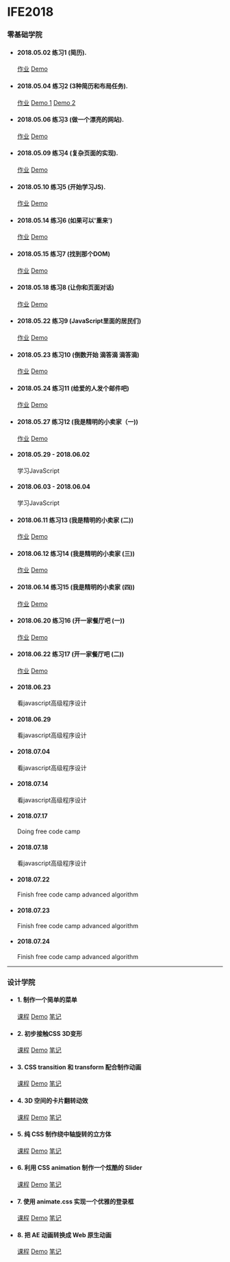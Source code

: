 # IFE2018

### 零基础学院

* #### 2018.05.02 练习1 (简历). 

    <a href="//ife.baidu.com/course/detail/id/28">作业</a> <a href="//nanjiang327.github.io/IFE2018/day1/index.html">Demo<a/>


* #### 2018.05.04 练习2 (3种简历和布局任务).

    <a href="//ife.baidu.com/course/detail/id/40">作业</a> <a href="//nanjiang327.github.io/IFE2018/day2/exe1/index.html">Demo 1<a/> <a href="//nanjiang327.github.io/IFE2018/day2/exe2/index.html">Demo 2<a/>


* #### 2018.05.06 练习3 (做一个漂亮的网站).

    <a href="//ife.baidu.com/course/detail/id/43">作业</a>  <a href="//nanjiang327.github.io/IFE2018/day3/index.html">Demo<a/>
 

* #### 2018.05.09 练习4 (复杂页面的实现).

    <a href="//ife.baidu.com/course/detail/id/44">作业</a>  <a href="//nanjiang327.github.io/IFE2018/day4/index.html">Demo<a/>


* #### 2018.05.10 练习5 (开始学习JS).

    <a href="//ife.baidu.com/course/detail/id/45">作业</a> <a href="//nanjiang327.github.io/IFE2018/day1/index.html">Demo<a/>
    
* #### 2018.05.14 练习6 (如果可以'重来')

    <a href="//ife.baidu.com/course/detail/id/46">作业</a> <a href="//nanjiang327.github.io/IFE2018/day%2017%20-%2018/index.html">Demo<a/>
    
 
* #### 2018.05.15 练习7 (找到那个DOM)

    <a href="//ife.baidu.com/course/detail/id/47">作业</a> <a href="//nanjiang327.github.io/IFE2018/day19/index.html">Demo<a/>

* #### 2018.05.18 练习8 (让你和页面对话)

    <a href="//ife.baidu.com/course/detail/id/49">作业</a> <a href="https://nanjiang327.github.io/IFE2018/day20%20-%2021/index.html">Demo<a/>

* #### 2018.05.22 练习9 (JavaScript里面的居民们)

    <a href="//ife.baidu.com/course/detail/id/50">作业</a> <a href="https://nanjiang327.github.io/IFE2018/day%2022%20-%2024/index.html">Demo<a/>
    
* #### 2018.05.23 练习10 (倒数开始 滴答滴 滴答滴)

    <a href="//ife.baidu.com/course/detail/id/51">作业</a> <a href="https://nanjiang327.github.io/IFE2018/day%2025%20-%2027/index.html">Demo<a/>
    
* #### 2018.05.24 练习11 (给爱的人发个邮件吧)

    <a href="//ife.baidu.com/course/detail/id/52">作业</a> <a href="https://nanjiang327.github.io/IFE2018/day%2028%20-%2030/index.html">Demo<a/>

* #### 2018.05.27 练习12 (我是精明的小卖家（一))

    <a href="//ife.baidu.com/course/detail/id/53">作业</a> <a href="https://nanjiang327.github.io/IFE2018/day%2031%20-%2033/index.html">Demo<a/>
    
* #### 2018.05.29 - 2018.06.02
    学习JavaScript
    
* #### 2018.06.03 - 2018.06.04
    学习JavaScript

* #### 2018.06.11  练习13 (我是精明的小卖家 (二))
    <a href="//ife.baidu.com/course/detail/id/55">作业</a> <a href="https://nanjiang327.github.io/IFE2018/day%2034%20-%2036/index.html">Demo<a/>

* #### 2018.06.12  练习14 (我是精明的小卖家 (三))
    <a href="//ife.baidu.com/course/detail/id/56">作业</a> <a href="https://nanjiang327.github.io/IFE2018/day%2031%20-%2033/index.html">Demo<a/>

* #### 2018.06.14  练习15 (我是精明的小卖家 (四))
    <a href="//ife.baidu.com/course/detail/id/57">作业</a> <a href="https://nanjiang327.github.io/IFE2018/day%2031%20-%2033/index.html">Demo<a/>

* #### 2018.06.20  练习16 (开一家餐厅吧 (一))
    <a href="//ife.baidu.com/course/detail/id/58">作业</a> <a href="https://nanjiang327.github.io/IFE2018/day%2042%20-%2043/index.html">Demo<a/>

* #### 2018.06.22  练习17 (开一家餐厅吧 (二))
    <a href="//ife.baidu.com/course/detail/id/59">作业</a> <a href="https://nanjiang327.github.io/IFE2018/day%2042%20-%2043/index.html">Demo<a/>

* #### 2018.06.23
    看javascript高级程序设计

* #### 2018.06.29
    看javascript高级程序设计

* #### 2018.07.04
    看javascript高级程序设计
    
* #### 2018.07.14
    看javascript高级程序设计
    
* #### 2018.07.17
    Doing free code camp
        
* #### 2018.07.18
    看javascript高级程序设计
 
* #### 2018.07.22
    Finish free code camp advanced algorithm
    
* #### 2018.07.23
    Finish free code camp advanced algorithm
    
* #### 2018.07.24
    Finish free code camp advanced algorithm    
---

### 设计学院

* #### 1. 制作一个简单的菜单

   <a href="http://ife.baidu.com/course/detail/id/28">课程</a> <a href="https://nanjiang327.github.io/IFE2018/Learn%20CSS/No.1%20-%20%E5%88%B6%E4%BD%9C%E4%B8%80%E4%B8%AA%E7%AE%80%E5%8D%95%E7%9A%84%E8%8F%9C%E5%8D%95%E5%8A%A8%E7%94%BB%E6%95%88%E6%9E%9C/">Demo</a> <a href="">笔记</a>
   
* #### 2. 初步接触CSS 3D变形

   <a href="http://ife.baidu.com/course/detail/id/29">课程</a> <a href="https://nanjiang327.github.io/IFE2018/Learn%20CSS/No.2%20-%20%E5%88%9D%E6%AD%A5%E6%8E%A5%E8%A7%A6%20CSS%202D%20%E5%8F%98%E5%BD%A2/">Demo</a> <a href="">笔记</a>

* #### 3. CSS transition 和 transform 配合制作动画

   <a href="http://ife.baidu.com/course/detail/id/30">课程</a> <a href="https://nanjiang327.github.io/IFE2018/Learn%20CSS/No.3%20-%20CSS%20transition%20%E5%92%8C%20transform%20%E9%85%8D%E5%90%88%E5%88%B6%E4%BD%9C%E5%8A%A8%E7%94%BB/">Demo</a> <a href="">笔记</a>

* #### 4. 3D 空间的卡片翻转动效
   <a href="http://ife.baidu.com/course/detail/id/30">课程</a> <a href="https://nanjiang327.github.io/IFE2018/Learn%20CSS/No.4%20-%203D%20%E7%A9%BA%E9%97%B4%E7%9A%84%E5%8D%A1%E7%89%87%E7%BF%BB%E8%BD%AC%E7%89%B9%E6%95%88/">Demo</a> <a href="">笔记</a>

* #### 5. 纯 CSS 制作绕中轴旋转的立方体

   <a href="http://ife.baidu.com/course/detail/id/30">课程</a> <a href="https://nanjiang327.github.io/IFE2018/Learn%20CSS/No.5%20-%20%E7%BA%AFCSS%E5%88%B6%E4%BD%9C%E7%BB%95%E4%B8%AD%E8%BD%B4%E6%97%8B%E8%BD%AC%E7%9A%84%E7%AB%8B%E6%96%B9%E4%BD%93/">Demo</a> <a href="">笔记</a>

* #### 6. 利用 CSS animation 制作一个炫酷的 Slider

   <a href="http://ife.baidu.com/course/detail/id/30">课程</a> <a href="https://nanjiang327.github.io/IFE2018/Learn%20CSS/No.6%20-%20%E5%88%A9%E7%94%A8%20CSS%20animation%20%E5%88%B6%E4%BD%9Cslider/">Demo</a> <a href="">笔记</a>

* #### 7. 使用 animate.css 实现一个优雅的登录框

   <a href="http://ife.baidu.com/course/detail/id/30">课程</a> <a href="https://nanjiang327.github.io/IFE2018/Learn%20CSS/No.7%20-%20%E4%BD%BF%E7%94%A8%20animate.css%20%E5%AE%9E%E7%8E%B0%E7%99%BB%E5%BD%95%E6%A1%86/">Demo</a> <a href="http://www.jq22.com/jquery-info819">笔记</a>
   
* #### 8. 把 AE 动画转换成 Web 原生动画

   <a href="http://ife.baidu.com/course/detail/id/30">课程</a> <a href="">Demo</a> <a href="">笔记</a>


